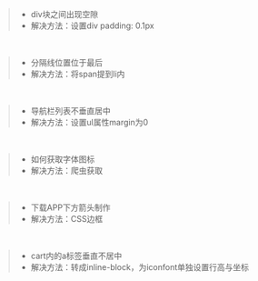 > * div块之间出现空隙
> * 解决方法：设置div padding: 0.1px

<br>

> * 分隔线位置位于最后
> * 解决方法：将span提到li内

<br>

> * 导航栏列表不垂直居中
> * 解决方法：设置ul属性margin为0

<br>

> * 如何获取字体图标
> * 解决方法：爬虫获取

<br>

> * 下载APP下方箭头制作
> * 解决方法：CSS边框

<br>

> * cart内的a标签垂直不居中
> * 解决方法：转成inline-block，为iconfont单独设置行高与坐标
